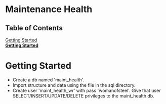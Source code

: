# Maintenance Health

## Table of Contents  
[Getting Started](#getting-started)   
**[Getting Started](#getting-started)**  



# Getting Started
* Create a db named 'maint_health'.
* Import structure and data using the file in the sql directory.
* Create user 'maint_health_wr' with pass 'womanofsteel'. Give that user SELECT/INSERT/UPDATE/DELETE privileges to the maint_health db.